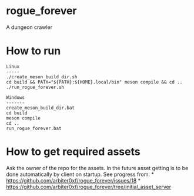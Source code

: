 # rogue_forever
A dungeon crawler

How to run
==========
```
Linux
-----
./create_meson_build_dir.sh
cd build && PATH="${PATH}:${HOME}.local/bin" meson compile && cd ..
./run_rogue_forever.sh

Windows
-------
create_meson_build_dir.bat
cd build
meson compile
cd ..
run_rogue_forever.bat
```

How to get required assets
==========================
Ask the owner of the repo for the assets. In the future asset getting is to be
done automatically by client on startup.
See progress from:
	* https://github.com/arbiter0xf/rogue_forever/issues/18
	* https://github.com/arbiter0xf/rogue_forever/tree/initial_asset_server
